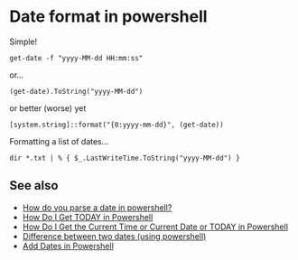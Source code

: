 ﻿# Date format in powershell

Simple!

    get-date -f "yyyy-MM-dd HH:mm:ss"

or...

    (get-date).ToString("yyyy-MM-dd")

or better (worse) yet

	[system.string]::format("{0:yyyy-mm-dd}", (get-date))

Formatting a list of dates...

	dir *.txt | % { $_.LastWriteTime.ToString("yyyy-MM-dd") }

## See also

- [How do you parse a date in powershell?](parsedate_in_powershell.md)
- [How Do I Get TODAY in Powershell](today.md)
- [How Do I Get the Current Time or Current Date or TODAY in Powershell](current_time.md)
- [Difference between two dates (using powershell)](diff_between_two_dates.md)
- [Add Dates in Powershell](add_date.md)